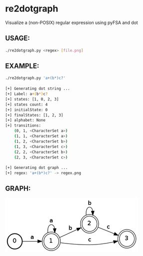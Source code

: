 re2dotgraph
===========

Visualize a (non-POSIX) regular expression using pyFSA and dot


USAGE:
------
```sh
./re2dotgraph.py <regex> [file.png]
```


EXAMPLE:
--------
```sh
./re2dotgraph.py 'a+(b*)c?'

[+] Generating dot string ...
[+] Label: a+(b*)c?
[+] states: [1, 0, 2, 3]
[+] states count: 4
[+] initialState: 0
[+] finalStates: [1, 2, 3]
[+] alphabet: None
[+] transitions:
	(0, 1, <CharacterSet a>)
	(1, 1, <CharacterSet a>)
	(1, 2, <CharacterSet b>)
	(1, 3, <CharacterSet c>)
	(2, 2, <CharacterSet b>)
	(2, 3, <CharacterSet c>)

[+] Generating dot graph ...
[+] regex: 'a+(b*)c?' -> regex.png
```


GRAPH:
------
![Graph for regex 'a+(b*)c?'](regex.png "regex.png")

